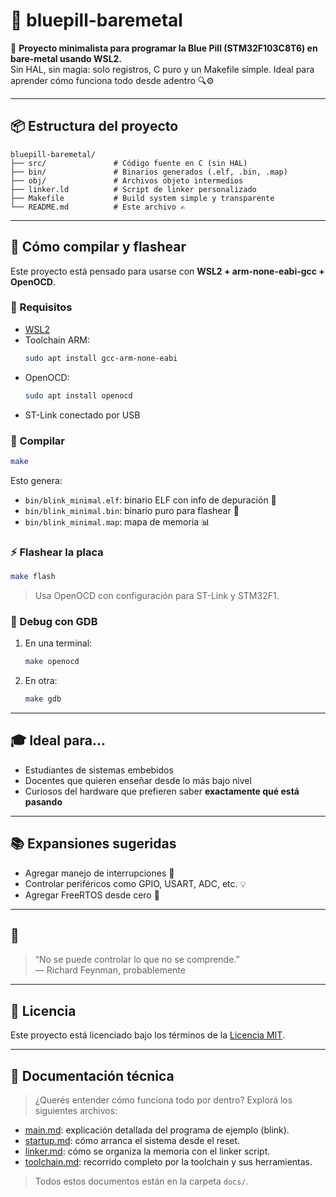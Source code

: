 # 🧵 bluepill-baremetal

🎯 **Proyecto minimalista para programar la Blue Pill (STM32F103C8T6) en bare-metal usando WSL2.**  
Sin HAL, sin magia: solo registros, C puro y un Makefile simple. Ideal para aprender cómo funciona todo desde adentro 🔍⚙️

---

## 📦 Estructura del proyecto

```
bluepill-baremetal/
├── src/               # Código fuente en C (sin HAL)
├── bin/               # Binarios generados (.elf, .bin, .map)
├── obj/               # Archivos objeto intermedios
├── linker.ld          # Script de linker personalizado
├── Makefile           # Build system simple y transparente
└── README.md          # Este archivo ✍️
```

---

## 🚀 Cómo compilar y flashear

Este proyecto está pensado para usarse con **WSL2 + arm-none-eabi-gcc + OpenOCD**.

### 🔧 Requisitos

- [WSL2](https://learn.microsoft.com/en-us/windows/wsl/install)
- Toolchain ARM:
  ```bash
  sudo apt install gcc-arm-none-eabi
  ```
- OpenOCD:
  ```bash
  sudo apt install openocd
  ```
- ST-Link conectado por USB

### 🔨 Compilar

```bash
make
```

Esto genera:

- `bin/blink_minimal.elf`: binario ELF con info de depuración 🧠
- `bin/blink_minimal.bin`: binario puro para flashear 🚀
- `bin/blink_minimal.map`: mapa de memoria 📊

### ⚡ Flashear la placa

```bash
make flash
```

> Usa OpenOCD con configuración para ST-Link y STM32F1.

### 🐛 Debug con GDB

1. En una terminal:
   ```bash
   make openocd
   ```

2. En otra:
   ```bash
   make gdb
   ```

---

## 🎓 Ideal para...

- Estudiantes de sistemas embebidos
- Docentes que quieren enseñar desde lo más bajo nivel
- Curiosos del hardware que prefieren saber **exactamente qué está pasando**

---

## 📚 Expansiones sugeridas

- Agregar manejo de interrupciones 🧠
- Controlar periféricos como GPIO, USART, ADC, etc. 💡
- Agregar FreeRTOS desde cero 🧵

---

## 🧠

> “No se puede controlar lo que no se comprende.”  
> — Richard Feynman, probablemente

---

## 🪪 Licencia

Este proyecto está licenciado bajo los términos de la [Licencia MIT](LICENSE).

---

## 📘 Documentación técnica

> ¿Querés entender cómo funciona todo por dentro? Explorá los siguientes archivos:

- [main.md](docs/main.md): explicación detallada del programa de ejemplo (blink).
- [startup.md](docs/startup.md): cómo arranca el sistema desde el reset.
- [linker.md](docs/linker.md): cómo se organiza la memoria con el linker script.
- [toolchain.md](docs/toolchain.md): recorrido completo por la toolchain y sus herramientas.

> Todos estos documentos están en la carpeta `docs/`.

